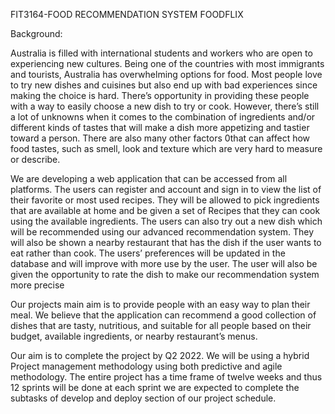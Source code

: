 FIT3164-FOOD RECOMMENDATION SYSTEM FOODFLIX

Background:

Australia is filled with international students and workers who are open to experiencing new cultures. Being one of the countries with most immigrants and tourists, Australia has overwhelming options for food. Most people love to try new dishes and cuisines but also end up with bad experiences since making the choice is hard. There’s opportunity in providing these people with a way to easily choose a new dish to try or cook. However, there’s still a lot of unknowns when it comes to the combination of ingredients and/or different kinds of tastes that will make a dish more appetizing and tastier toward a person. There are also many other factors 0that can affect how food tastes, such as smell, look and texture which are very hard to measure or describe.

We are developing a web application that can be accessed from all platforms. The users can register and account and sign in to view the list of their favorite or most used recipes. They will be allowed to pick ingredients that are available at home and be given a set of Recipes that they can cook using the available ingredients. The users can also try out a new dish which will be recommended using our advanced recommendation system. They will also be shown a nearby restaurant that has the dish if the user wants to eat rather than cook. The users’ preferences will be updated in the database and will improve with more use by the user. The user will also be given the opportunity to rate the dish to make our recommendation system more precise

Our projects main aim is to provide people with an easy way to plan their meal. We believe that the application can recommend a good collection of dishes that are tasty, nutritious, and suitable for all people based on their budget, available ingredients, or nearby restaurant’s menus.

Our aim is to complete the project by Q2 2022. We will be using a hybrid Project management methodology using both predictive and agile methodology. The entire project has a time frame of twelve weeks and thus 12 sprints will be done at each sprint we are expected to complete the subtasks of develop and deploy section of our project schedule.

